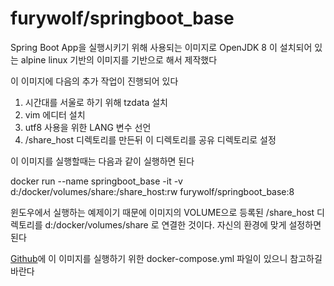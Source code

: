 furywolf/springboot_base
====================

Spring Boot App을 실행시키기 위해 사용되는 이미지로 OpenJDK 8 이 설치되어 있는 alpine linux 기반의 이미지를 기반으로 해서 제작했다 

이 이미지에 다음의 추가 작업이 진행되어 있다

1. 시간대를 서울로 하기 위해 tzdata 설치
2. vim 에디터 설치
3. utf8 사용을 위한 LANG 변수 선언
4. /share_host 디렉토리를 만든뒤 이 디렉토리를 공유 디렉토리로 설정

이 이미지를 실행할때는 다음과 같이 실행하면 된다

docker run --name springboot_base -it -v d:/docker/volumes/share:/share_host:rw furywolf/springboot_base:8

윈도우에서 실행하는 예제이기 때문에 이미지의 VOLUME으로 등록된 /share_host 디렉토리를 d:/docker/volumes/share 로 연결한 것이다. 자신의 환경에 맞게 설정하면 된다

[Github](https://github.com/TerryChang/mydocker/tree/master/centoslocal)에 이 이미지를 실행하기 위한 docker-compose.yml 파일이 있으니 참고하길 바란다 